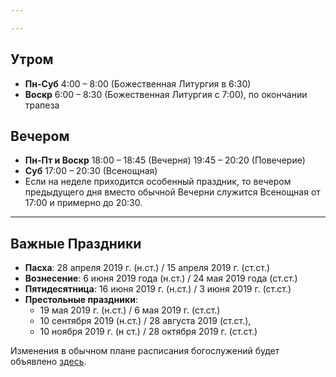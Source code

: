 ```yaml
---

---
```

## Утром

* **Пн-Суб** 4:00 – 8:00 (Божественная Литургия в 6:30)
* **Воскр** 6:00 – 8:30 (Божественная Литургия с 7:00), по окончании трапеза

## Вечером

* **Пн-Пт и Воскр** 18:00 – 18:45 (Вечерня) 19:45 – 20:20 (Повечерие)
* **Суб** 17:00 – 20:30 (Всенощная)
* Если на неделе приходится особенный праздник, то вечером предыдущего дня вместо обычной Вечерни служится Всенощная от 17:00 и примерно до 20:30.

<hr>

## Важные Праздники

* **Пасха**: 28 апреля 2019 г. (н.ст.) / 15 апреля 2019 г. (ст.ст.)
* **Вознесение**: 6 июня 2019 года (н.ст.) / 24 мая 2019 года (ст.ст.)
* **Пятидесятница**: 16 июня 2019 г. (н.ст.) / 3 июня 2019 г. (ст.ст.)
* **Престольные праздники**:
  * 19 мая 2019 г. (н.ст.) / 6 мая 2019 г. (ст.ст.)
  * 10 сентября 2019 (н.ст.) / 28 августа 2019 (ст.ст.),
  * 10 ноября 2019 г. (н ст.) / 28 октября 2019 г. (ст.ст.)

Изменения в обычном плане расписания богослужений будет объявлено [здесь](https://www.hiobmon.org/ru/news/).